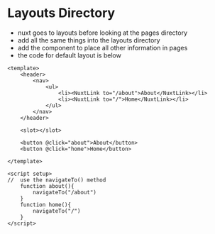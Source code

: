 # Layouts Directory

- nuxt goes to layouts before looking at the pages directory
- add all the same things into the layouts directory
- add the <slot /> component to place all other information in pages 
- the code for default layout is below

```vue
<template>
    <header>
        <nav>
            <ul>
                <li><NuxtLink to="/about">About</NuxtLink></li>
                <li><NuxtLink to="/">Home</NuxtLink></li>
            </ul>
        </nav>
    </header> 

    <slot></slot>

    <button @click="about">About</button>
    <button @click="home">Home</button>

</template>

<script setup>
//  use the navigateTo() method 
    function about(){
        navigateTo("/about")
    }
    function home(){
        navigateTo("/")
    }
</script>

```